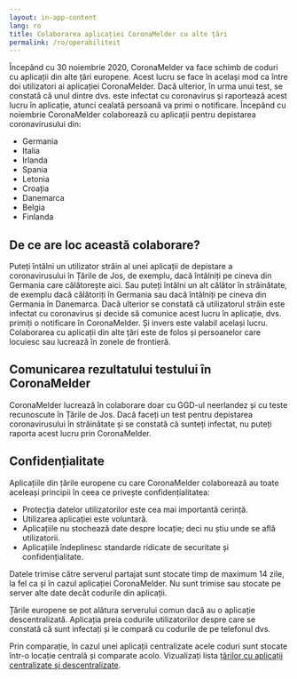 ```yaml
---
layout: in-app-content
lang: ro
title: Colaborarea aplicației CoronaMelder cu alte țări
permalink: /ro/operabiliteit
---
```


Începând cu 30 noiembrie 2020, CoronaMelder va face schimb de coduri cu aplicații din alte țări europene. Acest lucru se face în același mod ca între doi utilizatori ai aplicației CoronaMelder. Dacă ulterior, în urma unui test, se constată că unul dintre dvs. este infectat cu coronavirus și raportează acest lucru în aplicație, atunci cealată persoană va primi o notificare.
Începând cu  noiembrie CoronaMelder colaborează cu aplicații pentru depistarea coronavirusului din:

- Germania
- Italia
- Irlanda
- Spania
- Letonia
- Croația
- Danemarca
- Belgia
- Finlanda

## De ce are loc această colaborare?


Puteți întâlni un utilizator străin al unei aplicații de depistare a coronavirusului în Țările de Jos, de exemplu, dacă întâlniți pe cineva din Germania care călătorește aici. Sau puteți întâlni un alt călător în străinătate, de exemplu dacă călătoriți în Germania sau dacă întâlniți pe cineva din Germania în Danemarca.
Dacă ulterior se constată că utilizatorul străin este infectat cu coronavirus și decide să comunice acest lucru în aplicație, dvs. primiți o notificare în CoronaMelder. Și invers este valabil același lucru. Colaborarea cu aplicații din alte țări este de folos și persoanelor care locuiesc sau lucrează în zonele de frontieră. 

## Comunicarea rezultatului testului în CoronaMelder

CoronaMelder lucrează în colaborare doar cu GGD-ul neerlandez și cu teste recunoscute în Țările de Jos. Dacă faceți un test pentru depistarea coronavirusului în străinătate și se constată că sunteți infectat, nu puteți raporta acest lucru prin CoronaMelder.
## Confidențialitate

Aplicațiile din țările europene cu care CoronaMelder colaborează au toate aceleași principii în ceea ce privește confidențialitatea:

- Protecția datelor utilizatorilor este cea mai importantă cerință.
- Utilizarea aplicației este voluntară.
- Aplicațiile nu stochează date despre locație; deci nu știu unde se află utilizatorii.
- Aplicațiile îndeplinesc standarde ridicate de securitate și confidențialitate.

Datele trimise către serverul partajat sunt stocate timp de maximum 14 zile, la fel ca și în cazul aplicației CoronaMelder. Nu sunt trimise sau stocate pe server alte date decât codurile din aplicații.

Țările europene se pot alătura serverului comun dacă au o aplicație descentralizată. Aplicația preia codurile utilizatorilor despre care se constată că sunt infectați și le compară cu codurile de pe telefonul dvs.

Prin comparație, în cazul unei aplicații centralizate acele coduri sunt stocate într-o locație centrală și comparate acolo. Vizualizați lista [țărilor cu aplicații centralizate și descentralizate](https://ec.europa.eu/info/live-work-travel-eu/health/coronavirus-response/travel-during-coronavirus-pandemic/how-tracing-and-warning-apps-can-help-during-pandemic_en).
